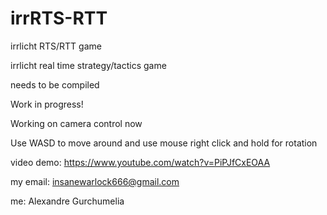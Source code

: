 # irrRTS-RTT
irrlicht RTS/RTT game

irrlicht real time strategy/tactics game

needs to be compiled

Work in progress!

Working on camera control now

Use WASD to move around and use mouse right click and hold for rotation

video demo: https://www.youtube.com/watch?v=PiPJfCxEOAA

my email: insanewarlock666@gmail.com

me: Alexandre Gurchumelia
